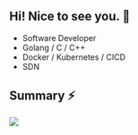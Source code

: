 ## Hi! Nice to see you. 👋
- Software Developer
- Golang / C / C++
- Docker / Kubernetes / CICD
- SDN
<!--
**ShaPoHun/ShaPoHun** is a ✨ _special_ ✨ repository because its `README.md` (this file) appears on your GitHub profile.

Here are some ideas to get you started:

- 🔭 I’m currently working on ...
- 🌱 I’m currently learning ...
- 👯 I’m looking to collaborate on ...
- 🤔 I’m looking for help with ...
- 💬 Ask me about ...
- 📫 How to reach me: ...
- 😄 Pronouns: ...
- ⚡ Fun fact: ...
-->
## Summary ⚡
<img src="https://streak-stats.demolab.com/?user=ShaPoHun&theme=tokyonight&hide_border=true" />
